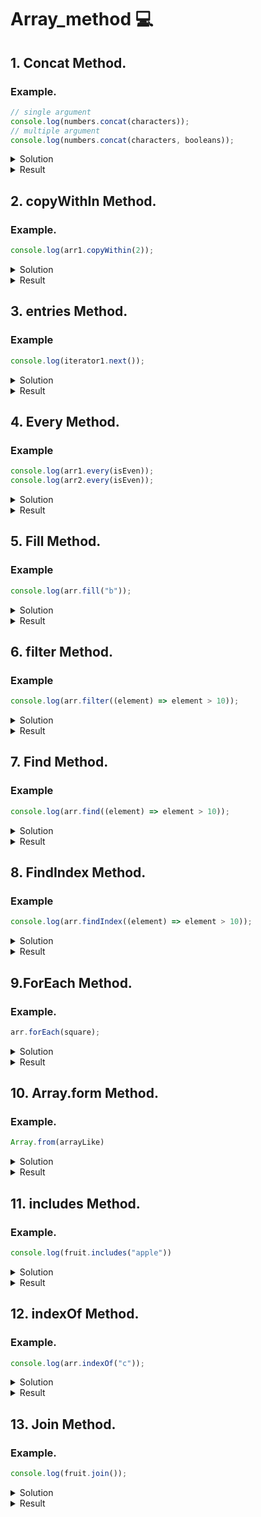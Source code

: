 # Array_method :computer:
## 1. Concat Method.
### Example.

```js
// single argument
console.log(numbers.concat(characters));
// multiple argument
console.log(numbers.concat(characters, booleans));

```
 
<details><summary>Solution</summary>
 
```js
 
  const num1 = [1, 2, 3];
    const num2 = [4, 5, 6];
    const num3 = [7, 8, 9];
    document.write(num1.concat(num2) + "<br>"); // single argument
    document.write(num1.concat(num2, num3) + "<br>"); // multiple argument
```
 </details> 
<details><summary>Result</summary>
 
```js
 [1,2,3,"a","b","c"]
[1,2,3,"a","b","c",true,false]
  
```
 </details> 

## 2. copyWithIn Method.
### Example.

```js
console.log(arr1.copyWithin(2));
```
 
<details><summary>Solution</summary>
 
```js
 
const arr1 = ['a', 'b', 'c', 'd', 'e', 1, 2, 3];
const arr2 = ['a', 'b', 'c', 'd', 'e', 1, 2, 3];
const arr3 = ['a', 'b', 'c', 'd', 'e', 1, 2, 3];

// copy elements from index 0 to last index to index 2
console.log(arr1.copyWithin(2));
// copy elements from index 4 to last index to index 2
console.log(arr2.copyWithin(2, 4));
```
 </details> 
<details><summary>Result</summary>
 
```js
["a","b","a","b","c","d","e",1]
["a","b","e",1,2,3,2,3]
  
```
 </details> 
 
## 3. entries Method.
### Example
```js 
console.log(iterator1.next());
```
<details><summary>Solution</summary>
 
```js
const arr = ["a", "b", "c", "d", "e"];
const iterator1 = arr.entries();
console.log(iterator1.next());
console.log(iterator1.next().value);
console.log(iterator1.next().value);

```
 </details> 
<details><summary>Result</summary>
 
```js
{"value":[0,"a"],"done":false}
[1,"b"]
[2,"c"]
  
```
 </details> 


## 4. Every Method.
### Example
```js 
console.log(arr1.every(isEven));
console.log(arr2.every(isEven));
```
<details><summary>Solution</summary>
 
```js
const arr1 = [1, 2, 3, 4, 5];
const arr2 = [22, 42, 86, 100, 4];

function isEven(num) {
  return num % 2 === 0;
}

console.log(arr1.every(isEven));
console.log(arr2.every(isEven));

```
 </details> 
<details><summary>Result</summary>
 
```js
false
true
  
```
 </details> 


## 5. Fill Method.
### Example
```js 
console.log(arr.fill("b"));
```
<details><summary>Solution</summary>
 
```js
const arr = ["a", "a", "a", "a", "a", "a", "a"];

// fill the whole array with "b"
console.log(arr.fill("b"));

```
 </details> 
<details><summary>Result</summary>
 
```js
["b","b","b","b","b","b","b"]  
```
 </details> 

## 6. filter Method.
### Example
```js 
console.log(arr.filter((element) => element > 10));
```
<details><summary>Solution</summary>
 
```js
const arr = [10, 12, 5, 15, 2, 32, 20, -5, 23];

console.log(arr.filter((element) => element > 10));

// array with only even numbers
console.log(arr.filter((element) => element % 2 === 0));
```
 </details> 
<details><summary>Result</summary>
 
```js
[12,15,32,20,23]
[10,12,2,32,20]

```
 </details> 

## 7. Find Method.
### Example
```js 
console.log(arr.find((element) => element > 10));
```
<details><summary>Solution</summary>
 
```js
const arr = [1, 10, 2, 25, 5, 15];
console.log(arr.find((element) => element > 10));
```
 </details> 
<details><summary>Result</summary>
 
```js
25

```
 </details> 


## 8. FindIndex Method.
### Example
```js 
console.log(arr.findIndex((element) => element > 10));
```
<details><summary>Solution</summary>
 
```js
const arr = [1, 10, 2, 25, 5, 15];
console.log(arr.findIndex((element) => element > 10));
```
 </details> 
<details><summary>Result</summary>
 
```js
3

```
 </details> 

## 9.ForEach Method.
### Example.

```js
arr.forEach(square);
```

<details><summary>Solution</summary>
 
```js
 const arr = [1, 2, 3, 4, 5];
var sum = 0;
function square(element) {
  sum += element * element;
}
arr.forEach(square);
console.log("sum = " + sum);
```
 </details> 
<details><summary>Result</summary>
 
```js
sum = 55 
```
 </details> 

## 10. Array.form Method.

### Example.

```js
Array.from(arrayLike)
```

<details><summary>Solution</summary>
 
```js
 const alphabets = "abcdefghijklmnopqrstuvwxyz";
const arr = Array.from(alphabets);
console.log(arr);
```
 </details> 
<details><summary>Result</summary>
 
```js
["a","b","c","d","e","f","g","h","i","j","k","l","m","n","o","p","q","r","s","t","u","v","w","x","y","z"]
```
 </details> 

## 11. includes Method.

### Example.

```js
console.log(fruit.includes("apple"))
```

<details><summary>Solution</summary>
 
```js
const alphabets = ["a", "b", "c", "d", "e"];
console.log(alphabets.includes("a"));
console.log(alphabets.includes("a", 1));
```
 </details> 
<details><summary>Result</summary>
 
```js
true
false
```
 </details> 

## 12. indexOf Method.

### Example.

```js
console.log(arr.indexOf("c"));
```

<details><summary>Solution</summary>
 
```js
const arr = ["a", "b", "c", "d", "e"];

console.log(arr.indexOf("c"));
```
 </details> 
<details><summary>Result</summary>
 
```js
 2
```
 </details> 

## 13. Join Method.
### Example.

```js
console.log(fruit.join());
```

<details><summary>Solution</summary>
 
```js
const fruit = ["mango", "banana", "apple", "orange", "watermelon"];

// default separator (,)
console.log(fruit.join());
// blank separator
console.log(fruit.join(''));
// custom separator
console.log(fruit.join('-'));
```
 </details> 
<details><summary>Result</summary>
 
```js
 mango,banana,apple,orange,watermelon
mangobananaappleorangewatermelon
mango-banana-apple-orange-watermelon
```
 </details> 
